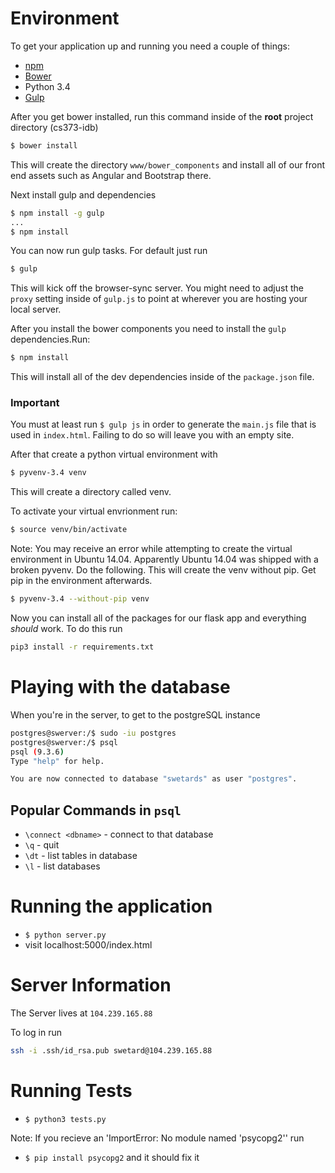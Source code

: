 # Environment
To get your application up and running you need a couple of things:
* [npm](https://www.npmjs.com/)
* [Bower](http://bower.io)
* Python 3.4
* [Gulp](http://gulpjs.com/)

After you get bower installed, run this command inside of the **root** project directory (cs373-idb)
```bash
$ bower install
```

This will create the directory `www/bower_components` and install all of our front end assets such as Angular and Bootstrap there.

Next install gulp and dependencies
```bash
$ npm install -g gulp
...
$ npm install
```

You can now run gulp tasks. For default just run 
```bash
$ gulp
```
This will kick off the browser-sync server. You might need to adjust the `proxy` setting inside of `gulp.js` to point at wherever you are hosting your local server.

After you install the bower components you need to install the `gulp` dependencies.Run:
```bash
$ npm install
```
This will install all of the dev dependencies inside of the `package.json` file.

### **Important**
You must at least run `$ gulp js` in order to generate the `main.js` file that is used in `index.html`. Failing to do so will leave you with an empty site. 

After that create a python virtual environment with
```bash
$ pyvenv-3.4 venv
```

This will create a directory called venv. 

To activate your virtual envrionment run:
```bash
$ source venv/bin/activate
```

Note: You may receive an error while attempting to create the virtual environment in Ubuntu 14.04. Apparently Ubuntu 14.04 was shipped with a broken pyvenv. Do the following. This will create the venv without pip. Get pip in the environment afterwards.

```bash
$ pyvenv-3.4 --without-pip venv
```

Now you can install all of the packages for our flask app and everything *should* work. To do this run
```bash
pip3 install -r requirements.txt
```

# Playing with the database
When you're in the server, to get to the postgreSQL instance
```bash
postgres@swerver:/$ sudo -iu postgres
postgres@swerver:/$ psql
psql (9.3.6)
Type "help" for help.

You are now connected to database "swetards" as user "postgres".
```

## Popular Commands in `psql`
* `\connect <dbname>` - connect to that database
* `\q` - quit
* `\dt` - list tables in database
* `\l` - list databases

# Running the application
* `$ python server.py`
* visit localhost:5000/index.html

# Server Information
The Server lives at `104.239.165.88`

To log in run
```bash
ssh -i .ssh/id_rsa.pub swetard@104.239.165.88
```

# Running Tests
* `$ python3 tests.py`

Note: If you recieve an 'ImportError: No module named 'psycopg2'' run
* `$ pip install psycopg2`
and it should fix it


